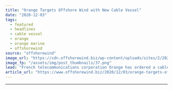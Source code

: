 ```yaml
---
title: "Orange Targets Offshore Wind with New Cable Vessel"
date: "2020-12-03"
tags: 
  - featured
  - headlines
  - cable vessel
  - orange
  - orange marine
  - offshorewind
source: "offshorewind"
image_url: "https://cdn.offshorewind.biz/wp-content/uploads/sites/2/2020/12/03085002/Orange-Targets-Offshore-Wind-with-New-Cable-Vessel.png"
image_fp: "/assets/img/post_thumbnails/37.png"
lead: "French telecommunications corporation Orange has ordered a cable vessel specially designed for the maintenance"
article_url: "https://www.offshorewind.biz/2020/12/03/orange-targets-offshore-wind-with-new-cable-vessel/"
---
```


---
